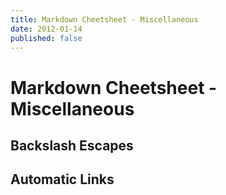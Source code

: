 ```yaml
---
title: Markdown Cheetsheet - Miscellaneous
date: 2012-01-14
published: false
---
```


# Markdown Cheetsheet - Miscellaneous

## Backslash Escapes

## Automatic Links

